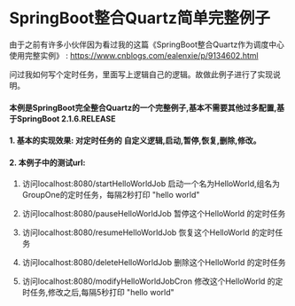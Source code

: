SpringBoot整合Quartz简单完整例子
=====

由于之前有许多小伙伴因为看过我的这篇《SpringBoot整合Quartz作为调度中心使用完整实例》 : https://www.cnblogs.com/ealenxie/p/9134602.html

问过我如何写个定时任务，里面写上逻辑自己的逻辑。故做此例子进行了实现说明。


#### 本例是SpringBoot完全整合Quartz的一个完整例子,基本不需要其他过多配置,基于SpringBoot 2.1.6.RELEASE

#### 1. 基本的实现效果: 对定时任务的 自定义逻辑,启动,暂停,恢复,删除,修改。

#### 2. 本例子中的测试url:
    
   1. 访问localhost:8080/startHelloWorldJob 启动一个名为HelloWorld,组名为GroupOne的定时任务，每隔2秒打印 "hello world"
   
   2. 访问localhost:8080/pauseHelloWorldJob 暂停这个HelloWorld 的定时任务
   
   3. 访问localhost:8080/resumeHelloWorldJob 恢复这个HelloWorld 的定时任务
   
   4. 访问localhost:8080/deleteHelloWorldJob 删除这个HelloWorld 的定时任务
   
   5. 访问localhost:8080/modifyHelloWorldJobCron 修改这个HelloWorld 的定时任务,修改之后,每隔5秒打印 "hello world"

    